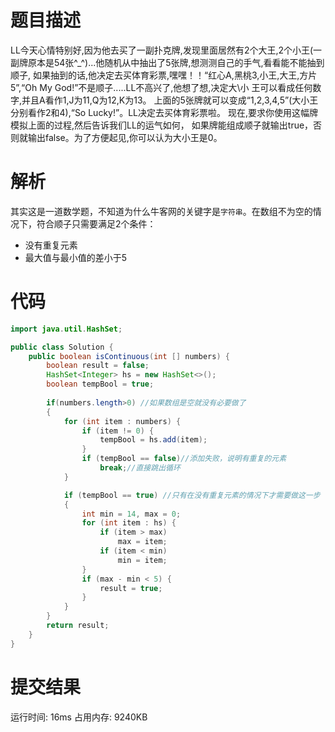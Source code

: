 # 题目描述
LL今天心情特别好,因为他去买了一副扑克牌,发现里面居然有2个大王,2个小王(一副牌原本是54张^_^)...他随机从中抽出了5张牌,想测测自己的手气,看看能不能抽到顺子,
如果抽到的话,他决定去买体育彩票,嘿嘿！！“红心A,黑桃3,小王,大王,方片5”,“Oh My God!”不是顺子.....LL不高兴了,他想了想,决定大\小 王可以看成任何数字,并且A看作1,J为11,Q为12,K为13。
上面的5张牌就可以变成“1,2,3,4,5”(大小王分别看作2和4),“So Lucky!”。LL决定去买体育彩票啦。 现在,要求你使用这幅牌模拟上面的过程,然后告诉我们LL的运气如何，
如果牌能组成顺子就输出true，否则就输出false。为了方便起见,你可以认为大小王是0。
# 解析
其实这是一道数学题，不知道为什么牛客网的关键字是`字符串`。在数组不为空的情况下，符合顺子只需要满足2个条件：
- 没有重复元素
- 最大值与最小值的差小于5
# 代码
```java
import java.util.HashSet;

public class Solution {
    public boolean isContinuous(int [] numbers) {
        boolean result = false;
        HashSet<Integer> hs = new HashSet<>();
        boolean tempBool = true;
        
        if(numbers.length>0) //如果数组是空就没有必要做了
        {
            for (int item : numbers) {
                if (item != 0) {
                    tempBool = hs.add(item);
                }
                if (tempBool == false)//添加失败，说明有重复的元素
                    break;//直接跳出循环
            }

            if (tempBool == true) //只有在没有重复元素的情况下才需要做这一步
            {
                int min = 14, max = 0;
                for (int item : hs) {
                    if (item > max)
                        max = item;
                    if (item < min)
                        min = item;
                }
                if (max - min < 5) {
                    result = true;
                }
            }
        }
        return result;
    }
}
```
# 提交结果
运行时间: 16ms 占用内存: 9240KB
